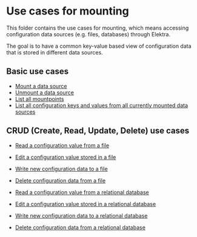 # Use cases for mounting

This folder contains the use cases for mounting, which means accessing configuration data sources (e.g. files, databases)
through Elektra.

The goal is to have a common key-value based view of configuration data that is stored in different data sources.

## Basic use cases

- [Mount a data source](./UC_mount.md)
- [Unmount a data source](./UC_unmount.md)
- [List all mountpoints](./UC_list_mountpoints.md)
- [List all configuration keys and values from all currently mounted data sources](./UC_list_values.md)

## CRUD (Create, Read, Update, Delete) use cases

- [Read a configuration value from a file](./UC_read_file.md)
- [Edit a configuration value stored in a file](./UC_edit_file.md)
- [Write new configuration data to a file](./UC_write_file.md)
- [Delete configuration data from a file](./UC_delete_from_file.md)

- [Read a configuration value from a relational database](./UC_read_rdb.md)
- [Edit a configuration value stored in a relational database](./UC_edit_rdb.md)
- [Write new configuration data to a relational database](./UC_write_rdb.md)
- [Delete configuration data from a relational database](./UC_delete_from_rdb.md)
